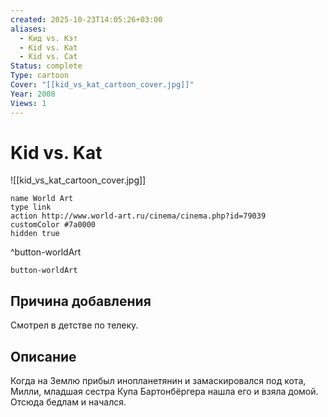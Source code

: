 ```yaml
---
created: 2025-10-23T14:05:26+03:00
aliases:
  - Кид vs. Кэт
  - Kid vs. Kat
  - Kid vs. Cat
Status: complete
Type: cartoon
Cover: "[[kid_vs_kat_cartoon_cover.jpg]]"
Year: 2008
Views: 1
---
```


# Kid vs. Kat

![[kid_vs_kat_cartoon_cover.jpg]]



```button
name World Art
type link
action http://www.world-art.ru/cinema/cinema.php?id=79039
customColor #7a0000
hidden true
```
^button-worldArt





`button-worldArt`

## Причина добавления

Смотрел в детстве по телеку.

## Описание

Когда на Землю прибыл инопланетянин и замаскировался под кота, Милли, младшая сестра Купа Бартонбёргера нашла его и взяла домой. Отсюда бедлам и начался.
